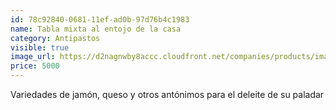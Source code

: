 ```yaml
---
id: 78c92840-0681-11ef-ad0b-97d76b4c1983
name: Tabla mixta al entojo de la casa
category: Antipastos
visible: true
image_url: https://d2nagnwby8accc.cloudfront.net/companies/products/images/800/97995583-61f7-48be-9c33-ad9769fd1724.jpg
price: 5000
---
```


Variedades de jamón, queso y otros antónimos para el deleite de su paladar
